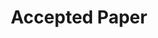 ---
title: "Accepted Paper"
categories:
  - news
headline: "The paper <em>\"When Amnesia Strikes: Understanding and Reproducing Data Loss Bugs with Fault Injection\"</em> was accepted at the VLDB'24 conference!"
---